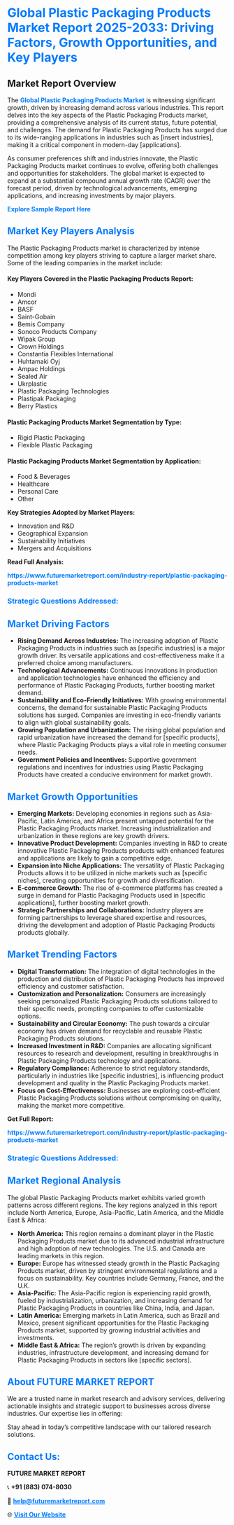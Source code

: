 <h1 style="color: #007BFF;">Global Plastic Packaging Products Market Report 2025-2033: Driving Factors, Growth Opportunities, and Key Players</h1>

<section id="overview">
<h2>Market Report Overview</h2>
<p>The <a href="https://www.futuremarketreport.com/industry-report/plastic-packaging-products-market" style="color: #007BFF; text-decoration: none;"><strong>Global Plastic Packaging Products Market</strong></a> is witnessing significant growth, driven by increasing demand across various industries. This report delves into the key aspects of the Plastic Packaging Products market, providing a comprehensive analysis of its current status, future potential, and challenges. The demand for Plastic Packaging Products has surged due to its wide-ranging applications in industries such as [insert industries], making it a critical component in modern-day [applications].</p>
<p>As consumer preferences shift and industries innovate, the Plastic Packaging Products market continues to evolve, offering both challenges and opportunities for stakeholders. The global market is expected to expand at a substantial compound annual growth rate (CAGR) over the forecast period, driven by technological advancements, emerging applications, and increasing investments by major players.</p>
</section>

<section id="overview">
<p><a href="https://www.futuremarketreport.com/request-sample/reportId=98194" style="color: #007BFF; text-decoration: none;"><strong>Explore Sample Report Here</strong></a></p>
</section>

<section id="key-players">
<h2 style="color: #007BFF;">Market Key Players Analysis</h2>
<p>The Plastic Packaging Products market is characterized by intense competition among key players striving to capture a larger market share. Some of the leading companies in the market include:</p>
<h4>Key Players Covered in the Plastic Packaging Products Report:</h4>
<ul><li>Mondi</li><li>Amcor</li><li>BASF</li><li>Saint-Gobain</li><li>Bemis Company</li><li>Sonoco Products Company</li><li>Wipak Group</li><li>Crown Holdings</li><li>Constantia Flexibles International</li><li>Huhtamaki Oyj</li><li>Ampac Holdings</li><li>Sealed Air</li><li>Ukrplastic</li><li>Plastic Packaging Technologies</li><li>Plastipak Packaging</li><li>Berry Plastics</li></ul>
<h4>Plastic Packaging Products Market Segmentation by Type:</h4>
<ul><li>Rigid Plastic Packaging</li><li>Flexible Plastic Packaging</li></ul>

<h4>Plastic Packaging Products Market Segmentation by Application:</h4>
<ul><li>Food &amp; Beverages</li><li>Healthcare</li><li>Personal Care</li><li>Other</li></ul>
<p><strong>Key Strategies Adopted by Market Players:</strong></p>
<ul>
<li>Innovation and R&D</li>
<li>Geographical Expansion</li>
<li>Sustainability Initiatives</li>
<li>Mergers and Acquisitions</li>
</ul>
</section>

<section>
<p><strong>Read Full Analysis: </strong></p><a href="https://www.futuremarketreport.com/industry-report/plastic-packaging-products-market" style="color: #007BFF; text-decoration: none;"><strong>https://www.futuremarketreport.com/industry-report/plastic-packaging-products-market</strong></a>
<h3 style="color: #007BFF;">Strategic Questions Addressed:</h3>
</section>

<section id="driving-factors">
<h2 style="color: #007BFF;">Market Driving Factors</h2>
<ul>
<li><strong>Rising Demand Across Industries:</strong> The increasing adoption of Plastic Packaging Products in industries such as [specific industries] is a major growth driver. Its versatile applications and cost-effectiveness make it a preferred choice among manufacturers.</li>
<li><strong>Technological Advancements:</strong> Continuous innovations in production and application technologies have enhanced the efficiency and performance of Plastic Packaging Products, further boosting market demand.</li>
<li><strong>Sustainability and Eco-Friendly Initiatives:</strong> With growing environmental concerns, the demand for sustainable Plastic Packaging Products solutions has surged. Companies are investing in eco-friendly variants to align with global sustainability goals.</li>
<li><strong>Growing Population and Urbanization:</strong> The rising global population and rapid urbanization have increased the demand for [specific products], where Plastic Packaging Products plays a vital role in meeting consumer needs.</li>
<li><strong>Government Policies and Incentives:</strong> Supportive government regulations and incentives for industries using Plastic Packaging Products have created a conducive environment for market growth.</li>
</ul>
</section>

<section id="growth-opportunities">
<h2 style="color: #007BFF;">Market Growth Opportunities</h2>
<ul>
<li><strong>Emerging Markets:</strong> Developing economies in regions such as Asia-Pacific, Latin America, and Africa present untapped potential for the Plastic Packaging Products market. Increasing industrialization and urbanization in these regions are key growth drivers.</li>
<li><strong>Innovative Product Development:</strong> Companies investing in R&D to create innovative Plastic Packaging Products products with enhanced features and applications are likely to gain a competitive edge.</li>
<li><strong>Expansion into Niche Applications:</strong> The versatility of Plastic Packaging Products allows it to be utilized in niche markets such as [specific niches], creating opportunities for growth and diversification.</li>
<li><strong>E-commerce Growth:</strong> The rise of e-commerce platforms has created a surge in demand for Plastic Packaging Products used in [specific applications], further boosting market growth.</li>
<li><strong>Strategic Partnerships and Collaborations:</strong> Industry players are forming partnerships to leverage shared expertise and resources, driving the development and adoption of Plastic Packaging Products products globally.</li>
</ul>
</section>

<section id="trending-factors">
<h2 style="color: #007BFF;">Market Trending Factors</h2>
<ul>
<li><strong>Digital Transformation:</strong> The integration of digital technologies in the production and distribution of Plastic Packaging Products has improved efficiency and customer satisfaction.</li>
<li><strong>Customization and Personalization:</strong> Consumers are increasingly seeking personalized Plastic Packaging Products solutions tailored to their specific needs, prompting companies to offer customizable options.</li>
<li><strong>Sustainability and Circular Economy:</strong> The push towards a circular economy has driven demand for recyclable and reusable Plastic Packaging Products solutions.</li>
<li><strong>Increased Investment in R&D:</strong> Companies are allocating significant resources to research and development, resulting in breakthroughs in Plastic Packaging Products technology and applications.</li>
<li><strong>Regulatory Compliance:</strong> Adherence to strict regulatory standards, particularly in industries like [specific industries], is influencing product development and quality in the Plastic Packaging Products market.</li>
<li><strong>Focus on Cost-Effectiveness:</strong> Businesses are exploring cost-efficient Plastic Packaging Products solutions without compromising on quality, making the market more competitive.</li>
</ul>
</section>

<section>
<p><strong>Get Full Report: </strong></p><a href="https://www.futuremarketreport.com/industry-report/plastic-packaging-products-market" style="color: #007BFF; text-decoration: none;"><strong>https://www.futuremarketreport.com/industry-report/plastic-packaging-products-market</strong></a>
<h3 style="color: #007BFF;">Strategic Questions Addressed:</h3>
</section>


<section id="regional-analysis">
<h2 style="color: #007BFF;">Market Regional Analysis</h2>
<p>The global Plastic Packaging Products market exhibits varied growth patterns across different regions. The key regions analyzed in this report include North America, Europe, Asia-Pacific, Latin America, and the Middle East & Africa:</p>
<ul>
<li><strong>North America:</strong> This region remains a dominant player in the Plastic Packaging Products market due to its advanced industrial infrastructure and high adoption of new technologies. The U.S. and Canada are leading markets in this region.</li>
<li><strong>Europe:</strong> Europe has witnessed steady growth in the Plastic Packaging Products market, driven by stringent environmental regulations and a focus on sustainability. Key countries include Germany, France, and the U.K.</li>
<li><strong>Asia-Pacific:</strong> The Asia-Pacific region is experiencing rapid growth, fueled by industrialization, urbanization, and increasing demand for Plastic Packaging Products in countries like China, India, and Japan.</li>
<li><strong>Latin America:</strong> Emerging markets in Latin America, such as Brazil and Mexico, present significant opportunities for the Plastic Packaging Products market, supported by growing industrial activities and investments.</li>
<li><strong>Middle East & Africa:</strong> The region’s growth is driven by expanding industries, infrastructure development, and increasing demand for Plastic Packaging Products in sectors like [specific sectors].</li>
</ul>
</section>

<footer>
<h2 style="color: #007BFF;">About FUTURE MARKET REPORT</h2>
<p>We are a trusted name in market research and advisory services, delivering actionable insights and strategic support to businesses across diverse industries. Our expertise lies in offering:</p>

<p>Stay ahead in today’s competitive landscape with our tailored research solutions.</p>

<h2 style="color: #007BFF;">Contact Us:</h2>
<p><strong>FUTURE MARKET REPORT</strong></p>
<p>📞 <strong>+91 (883) 074-8030</strong></p>
<p>📧 <strong><a href="mailto:help@futuremarketreport.com" style="color: #007BFF;">help@futuremarketreport.com</a></strong></p>
<p>🌐 <strong><a href="https://www.futuremarketreport.com/" style="color: #007BFF;">Visit Our Website</a></strong></p>
</footer>